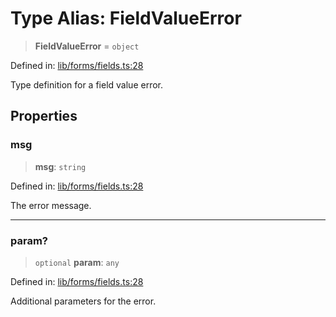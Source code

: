 # Type Alias: FieldValueError

> **FieldValueError** = `object`

Defined in: [lib/forms/fields.ts:28](https://github.com/aldesgroup/goaldn/blob/6a7943d02984b1a6b41d76a3a483a1484b644076/lib/forms/fields.ts#L28)

Type definition for a field value error.

## Properties

### msg

> **msg**: `string`

Defined in: [lib/forms/fields.ts:28](https://github.com/aldesgroup/goaldn/blob/6a7943d02984b1a6b41d76a3a483a1484b644076/lib/forms/fields.ts#L28)

The error message.

***

### param?

> `optional` **param**: `any`

Defined in: [lib/forms/fields.ts:28](https://github.com/aldesgroup/goaldn/blob/6a7943d02984b1a6b41d76a3a483a1484b644076/lib/forms/fields.ts#L28)

Additional parameters for the error.
